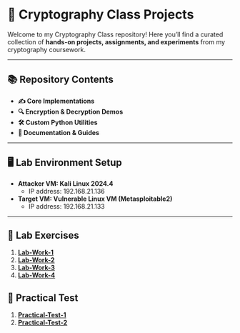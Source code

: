 # 🔐 Cryptography Class Projects

Welcome to my Cryptography Class repository! Here you’ll find a curated collection of **hands-on projects, assignments, and experiments** from my cryptography coursework.

---

## 📚 Repository Contents

- **✍️ Core Implementations**  
- **🔍 Encryption & Decryption Demos**  
- **🛠️ Custom Python Utilities**  
- **📖 Documentation & Guides**  

---

## 🖥️ Lab Environment Setup
- **Attacker VM: Kali Linux 2024.4**
    - IP address: 192.168.21.136
- **Target VM: Vulnerable Linux VM (Metasploitable2)**
    - IP address: 192.168.21.133

---

## 🧪 Lab Exercises

1. **[Lab-Work-1](https://github.com/Kiellu4/ezekiel/tree/main/Cryptography-Class/Assessments/2-Lab-Works-20%25/Lab-Work-1)**  
2. **[Lab-Work-2](https://github.com/Kiellu4/ezekiel/tree/main/Cryptography-Class/Assessments/2-Lab-Works-20%25/Lab-Work-2)**  
3. **[Lab-Work-3](https://github.com/Kiellu4/ezekiel/tree/main/Cryptography-Class/Assessments/2-Lab-Works-20%25/Lab-Work-3)**
4. **[Lab-Work-4](https://github.com/Kiellu4/ezekiel/tree/main/Cryptography-Class/Assessments/2-Lab-Works-20%25/Lab-Work-4)**

## 🧪 Practical Test

1. **[Practical-Test-1](https://github.com/Kiellu4/ezekiel/tree/main/Cryptography-Class/Assessments/4-Practical-Test-30%25/Practical-Test-1)**  
2. **[Practical-Test-2](https://github.com/Kiellu4/ezekiel/tree/main/Cryptography-Class/Assessments/4-Practical-Test-30%25/Practical-Test-2)** 
